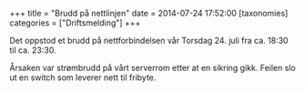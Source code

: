 +++
title = "Brudd på nettlinjen"
date = 2014-07-24 17:52:00
[taxonomies]
categories = ["Driftsmelding"] 
+++

Det oppstod et brudd på nettforbindelsen vår Torsdag 24. juli fra ca. 18:30 til ca. 23:30.

Årsaken var strømbrudd på vårt serverrom etter at en sikring gikk. Feilen slo ut en switch som leverer nett til fribyte.
